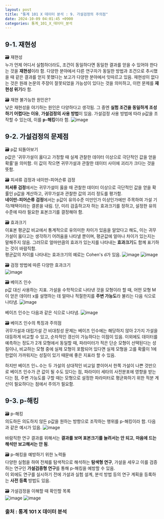 ```yaml
---
layout: post
title: "통계 101 X 데이터 분석 : 9. 가설검정의 주의점"
date: 2024-10-09 04:01:45 +0900
categories: 통계_101_X_데이터_분석
---
```

## <span style= 'background-color: #f1f8ff'>9-1. 재현성
🗃️ 재현성\
누가 언제 어디서 실험하더라도, 조건이 동일하다면 동일한 결과를 얻을 수 있어야 한다는 것을 **재현성**이라 함. 다양한 분야에서 다른 연구자가 동일한 방법과 조건으로 추시했을 때 같은 결과를 얻지 못했다는 보고가 다양한 분야에서 잇따르고 있음. 재현성이 없다는 것은 원래 논문의 주장이 잘못되었을 가능성이 있다는 것을 의미하고, 이런 문제를 **재현성 위기**라 함.

🗃️ 재현 불가능한 원인은?\
낮은 재현성을 야기하는 원인은 다양하다고 생각됨. 그 중엔 **실험 조건을 동일하게 조성하기 어렵다는 이유**, **가설검정의 사용 방법**이 있음. 가설검정 사용 방법에 따라 p값을 조작할 수 있는데, 이를 **p-해킹**이라 함.
![image](https://github.com/user-attachments/assets/0f1b6622-0c2d-4a6c-abe1-8d6985a749de)


## <span style= 'background-color: #f1f8ff'>9-2. 가설검정의 문제점
🗃️ p값 되돌아보기\
p값은 '귀무가설이 옳다고 가정할 때 실제 관찰한 데이터 이상으로 극단적인 값을 얻을 확률'을 의미함. 이 값이 작으면 귀무가설과 관찰한 데이터 사이에 괴리가 크다는 것을 뜻함.

🗃️ 피셔류 검정과 네이만-피어슨류 검정\
**피셔류 검정**에서는 귀무가설이 옳을 때 관찰한 데이터 이상으로 극단적인 값을 얻을 확률인 p값을 계산하고, 귀무가설과 관찰한 값의 괴리 정도를 평가함.\
**네이만-피어슨류 검정**에서는 p값이 유의수준 미만인가 이상인가에만 주목하여 가설 기각/채택이라는 결론을 내림. 단, 미리 검출하고자 하는 효과크기를 정하고, 설정한 유의수준에 따라 필요한 표본크기를 결정해야 함.

🗃️ 효과크기\
이표본 평균값 비교에서 통계적으로 유의미한 차이가 있음을 알았다고 해도, 이는 귀무가설이 옳다고는 생각하기 어려움을 나타낼 뿐이며, 평균값에 얼마나 차이가 있는지는 말해주지 않음. 그러므로 얼마만큼의 효과가 있는지를 나타내는 **효과크기**도 함께 표기하는 것이 바람직함.\
평균값의 차이를 나타내는 효과크기의 예로는 Cohen's d가 있음.
![image](https://github.com/user-attachments/assets/3efd5a3d-891c-497f-8b75-4176ed3af6d9)
![image](https://github.com/user-attachments/assets/c2ccd5a5-d160-48cd-96a8-db743cb1ec04)

🗃️ 검정 방법에 따른 다양한 효과크기\
![image](https://github.com/user-attachments/assets/4c14ac8a-54a7-48d1-bf7f-20ea4645cd13)

🗃️ 베이즈 인수\
p값 대신 사용하는 지표. 가설을 수학적으로 나타낸 것을 모형이라 할 때, 어떤 모형 M이 얻은 데이터 x를 설명하는 데 얼마나 적절한지를 **주변 가능도**라 불리는 다음 식으로 나타냄.
![image](https://github.com/user-attachments/assets/e4225fdf-a27c-4da8-9e88-25bafd554138)

베이즈 인수는 다음과 같은 식으로 나타냄.
![image](https://github.com/user-attachments/assets/a39b5ec5-5460-4a1e-8f19-59bc5d6048a7)

🗃️ 베이즈 인수의 특징과 주의점\
귀무가설과 대립가설 간 비대칭성 문제는 베이즈 인수에는 해당하지 않아 2가지 가설을 대등하게 비교할 수 있고, 순차적인 갱신이 가능하다는 이점이 있음. 이외에도 데이터를 예측하는 정도가 2개 모형에서 동일할 때, 파라미터가 적은 단순 모형이 선택된다는 성질이나, 비교하는 모형 중에 실제 모형이 포함되어 있다면 실제 모형을 고를 확률이 1에 한없이 가까워지는 성질이 있기 때문에 좋은 지표라 할 수 있음.

하지만 베이즈 인ㄴ수는 두 가설의 상대적인 비교일 뿐이어서 한쪽 가설이 나쁜 것만으로 베이즈 인수가 큰 값이 될 수도 있다는 점, 파라미터 세타의 사전분포에 영향을 받는다는 점, 주변 가능도를 구할 때는 모형으로 설정한 파라미터로 평균화하기 위한 적분 계산이 필요하다는 점에서 주의가 필요함.


## <span style= 'background-color: #f1f8ff'>9-3. p-해킹
🗃️ p-해킹\
의도하든 의도하지 않든 p값을 원하는 방향으로 조작하는 행위를 p-해킹이라 함. 다음과 같은 예시가 있음.
![image](https://github.com/user-attachments/assets/50886468-bb4e-4571-b662-1976a037fcd9)

바람직한 연구 결과를 위해서는 **결과를 보며 표본크기를 늘려서는 안 되고**, **마음에 드는 해석만 보고해서는 안 됨**.

🗃️ p-해킹을 예방하기 위한 노력들\
다양한 실험을 하여 전체를 탐색적으로 해석하는 **탐색형 연구**, 가설을 세우고 이를 검증하는 연구인 **가설검증형 연구**를 통해 p-해킹을 예방할 수 있음.\
이 외에도 연구를 실시하기 전에 가설과 실험 설계, 분석 방법 등의 연구 계획을 등록하는 **사전 등록** 방법도 있음.

🗃️ 가설검정을 이해할 때 확인할 목록\
![image](https://github.com/user-attachments/assets/1e3b1121-c2b4-40eb-a253-f6f489f34ddb)
![image](https://github.com/user-attachments/assets/a9e394da-957e-45a8-bce5-91ad86a9bea6)


### 출처 : 통계 101 X 데이터 분석